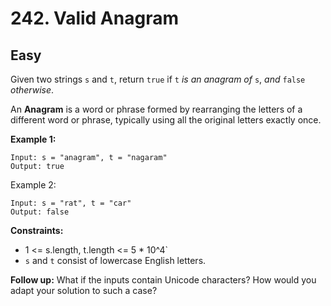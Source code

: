 # 242. Valid Anagram

## Easy

Given two strings `s` and `t`, return `true` if `t` _is an anagram of_ `s`, _and_ `false` _otherwise_.

An **Anagram** is a word or phrase formed by rearranging the letters of a different word or phrase, typically using all the original letters exactly once.

**Example 1:**

```text
Input: s = "anagram", t = "nagaram"
Output: true
```

Example 2:

```text
Input: s = "rat", t = "car"
Output: false
```

**Constraints:**

- 1 <= s.length, t.length <= 5 \* 10^4`
- `s` and `t` consist of lowercase English letters.

**Follow up:** What if the inputs contain Unicode characters? How would you adapt your solution to such a case?
